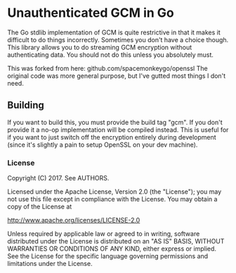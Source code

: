 # Unauthenticated GCM in Go

The Go stdlib implementation of GCM is quite restrictive in that it makes it difficult to do things incorrectly.
Sometimes you don't have a choice though. This library allows you to do streaming GCM encryption without authenticating data.
You should not do this unless you absolutely must.

This was forked from here: github.com/spacemonkeygo/openssl
The original code was more general purpose, but I've gutted most things I don't need. 

## Building

If you want to build this, you must provide the build tag "gcm". If you don't provide it a no-op implementation will be compiled instead.
This is useful for if you want to just switch off the encryption entirely during development (since it's slightly a pain to setup OpenSSL on your dev machine).

### License

Copyright (C) 2017. See AUTHORS.

Licensed under the Apache License, Version 2.0 (the "License");
you may not use this file except in compliance with the License.
You may obtain a copy of the License at

  http://www.apache.org/licenses/LICENSE-2.0

Unless required by applicable law or agreed to in writing, software
distributed under the License is distributed on an "AS IS" BASIS,
WITHOUT WARRANTIES OR CONDITIONS OF ANY KIND, either express or implied.
See the License for the specific language governing permissions and
limitations under the License.
